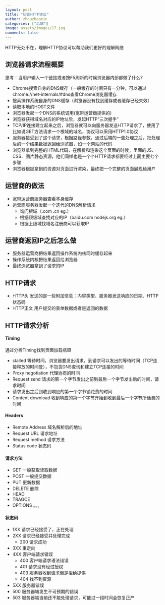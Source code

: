 ```yaml
---
layout: post
title: "初识HTTP协议"
author: zhouzhaoxin
categories: ["后端"]
image: assets/images/17.jpg
comments: false
---
```

HTTP无处不在，理解HTTP协议可以帮助我们更好的理解网络

## 浏览器请求流程概要
思考：当用户输入一个链接或者按F5刷新的时候浏览器内部都做了什么?
- Chrome搜索自身的DNS缓存（一般缓存的时间只有一分钟，可以通过chrome://net-internals/#dns查看Chrome浏览器缓存
- 搜索操作系统自身的DNS缓存（浏览器没有找到缓存或者缓存已经失效）
- 读取本地的HOST文件
- 浏览器发起一个DNS的系统调用(宽带运营商提供的)
- 浏览器获得域名对应的IP地址后，发起HTTP“三次握手”
- TCP/IP连接建立起来之后，浏览器就可以向服务器发送HTTP请求了，使用了比如说GET方法请求一个根域的域名，协议可以采用HTTP1.0协议
- 服务器接受到了这个请求，根据路径参数，通过后端的一些处理之后，把处理后的一个结果数据返回给浏览器，如一个网站的代码
- 浏览器拿到完整的HTML代码，在解析和渲染这个页面的时候，里面的JS、CSS、图片静态资源，他们同样也是一个个HTTP请求都要经过上面主要七个步骤
- 浏览器根据拿到的资源对页面进行渲染，最终把一个完整的页面展现给用户

## 运营商的做法

- 宽带运营商服务器查看本身缓存
- 运营商服务器发起一个迭代的DNS解析请求
    - 询问根域（.com .cn eg.）
    - 根据顶级域查找对应的IP（baidu.com nodejs.org eg.）
    - 根据上级域找域名注册商可以获取IP
    
## 运营商返回IP之后怎么做
- 服务器运营商把结果返回操作系统内核同时缓存起来
- 操作系统内核把结果返回给浏览器
- 最终浏览器拿到了请求的IP

## HTTP请求
- HTTP头
发送的是一些附加信息：内容类型、服务器发送响应的日期、HTTP状态码
- HTTP正文
用户提交的表单数据或者是返回的数据

## HTTP请求分析
#### Timing
通过分析Timing找到页面加载瓶颈

- stalled 等待时间，浏览器要发出请求，到请求可以发出的等待时间（TCP连接释放的时间登），不包含DNS查询和建立TCP连接的时间
- Proxy negotiation 代理协商的时间
- Request send 请求的第一个字节发出之前到最后一个字节发出后的时间，请求时间
- 请求发出之后到收到响应的第一个字节锁花费的时间
- Content download 收到响应的第一个字节开始到收到最后一个字节所话费的时间

#### Headers
- Remote Address 域名解析后的地址
- Request URL 请求地址
- Request method 请求方法
- Status code 状态码

#### 请求方法
- GET 一般获取读取数据
- POST 一般提交数据
- PUT 更新数据
- DELETE 删除
- HEAD
- TRAGCE
- OPTIONS
。。。

#### 状态码
- 1XX 请求已经接受了，正在处理
- 2XX 请求已经接受并处理完成
    - 200 请求成功
- 3XX 重定向
- 4XX 客户端请求错误
    - 400 客户端请求语法错误
    - 401 请求没有经过授权
    - 403 服务器收到请求但是拒绝提供
    - 404 找不到资源
- 5XX 服务器错误
- 500 服务器端发生不可预期的错误
- 503 服务器端当前还不能处理请求，可能过一段时间会恢复正产
